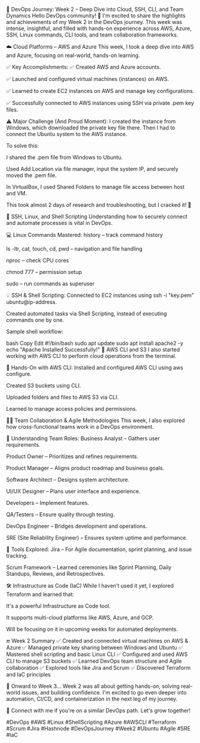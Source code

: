 🚀 DevOps Journey: Week 2 – Deep Dive into Cloud, SSH, CLI, and Team Dynamics
Hello DevOps community! 👋
I'm excited to share the highlights and achievements of my Week 2 in the DevOps journey. This week was intense, insightful, and filled with hands-on experience across AWS, Azure, SSH, Linux commands, CLI tools, and team collaboration frameworks.

☁️ Cloud Platforms – AWS and Azure
This week, I took a deep dive into AWS and Azure, focusing on real-world, hands-on learning.

✅ Key Accomplishments:
✅ Created AWS and Azure accounts.

✅ Launched and configured virtual machines (instances) on AWS.

✅ Learned to create EC2 instances on AWS and manage key configurations.

✅ Successfully connected to AWS instances using SSH via private .pem key files.

⚠️ Major Challenge (And Proud Moment):
I created the instance from Windows, which downloaded the private key file there. Then I had to connect the Ubuntu system to the AWS instance.

To solve this:

I shared the .pem file from Windows to Ubuntu.

Used Add Location via file manager, input the system IP, and securely moved the .pem file.

In VirtualBox, I used Shared Folders to manage file access between host and VM.

This took almost 2 days of research and troubleshooting, but I cracked it! 💪

🔐 SSH, Linux, and Shell Scripting
Understanding how to securely connect and automate processes is vital in DevOps.

💻 Linux Commands Mastered:
history – track command history

ls -ltr, cat, touch, cd, pwd – navigation and file handling

nproc – check CPU cores

chmod 777 – permission setup

sudo – run commands as superuser

💡 SSH & Shell Scripting:
Connected to EC2 instances using ssh -i "key.pem" ubuntu@ip-address.

Created automated tasks via Shell Scripting, instead of executing commands one by one.

Sample shell workflow:

bash
Copy
Edit
#!/bin/bash
sudo apt update
sudo apt install apache2 -y
echo "Apache Installed Successfully!"
🧠 AWS CLI and S3
I also started working with AWS CLI to perform cloud operations from the terminal.

📁 Hands-On with AWS CLI:
Installed and configured AWS CLI using aws configure.

Created S3 buckets using CLI.

Uploaded folders and files to AWS S3 via CLI.

Learned to manage access policies and permissions.

👨‍💼 Team Collaboration & Agile Methodologies
This week, I also explored how cross-functional teams work in a DevOps environment.

🧩 Understanding Team Roles:
Business Analyst – Gathers user requirements.

Product Owner – Prioritizes and refines requirements.

Product Manager – Aligns product roadmap and business goals.

Software Architect – Designs system architecture.

UI/UX Designer – Plans user interface and experience.

Developers – Implement features.

QA/Testers – Ensure quality through testing.

DevOps Engineer – Bridges development and operations.

SRE (Site Reliability Engineer) – Ensures system uptime and performance.

📘 Tools Explored:
Jira – For Agile documentation, sprint planning, and issue tracking.

Scrum Framework – Learned ceremonies like Sprint Planning, Daily Standups, Reviews, and Retrospectives.

🛠️ Infrastructure as Code (IaC)
While I haven’t used it yet, I explored Terraform and learned that:

It's a powerful Infrastructure as Code tool.

It supports multi-cloud platforms like AWS, Azure, and GCP.

Will be focusing on it in upcoming weeks for automated deployments.

🔚 Week 2 Summary
✅ Created and connected virtual machines on AWS & Azure
✅ Managed private key sharing between Windows and Ubuntu
✅ Mastered shell scripting and basic Linux CLI
✅ Configured and used AWS CLI to manage S3 buckets
✅ Learned DevOps team structure and Agile collaboration
✅ Explored tools like Jira and Scrum
✅ Discovered Terraform and IaC principles

🚀 Onward to Week 3…
Week 2 was all about getting hands-on, solving real-world issues, and building confidence.
I'm excited to go even deeper into automation, CI/CD, and containerization in the next leg of my journey.

📢 Connect with me if you're on a similar DevOps path. Let's grow together!

#DevOps #AWS #Linux #ShellScripting #Azure #AWSCLI #Terraform #Scrum #Jira #Hashnode #DevOpsJourney #Week2 #Ubuntu #Agile #SRE #IaC
